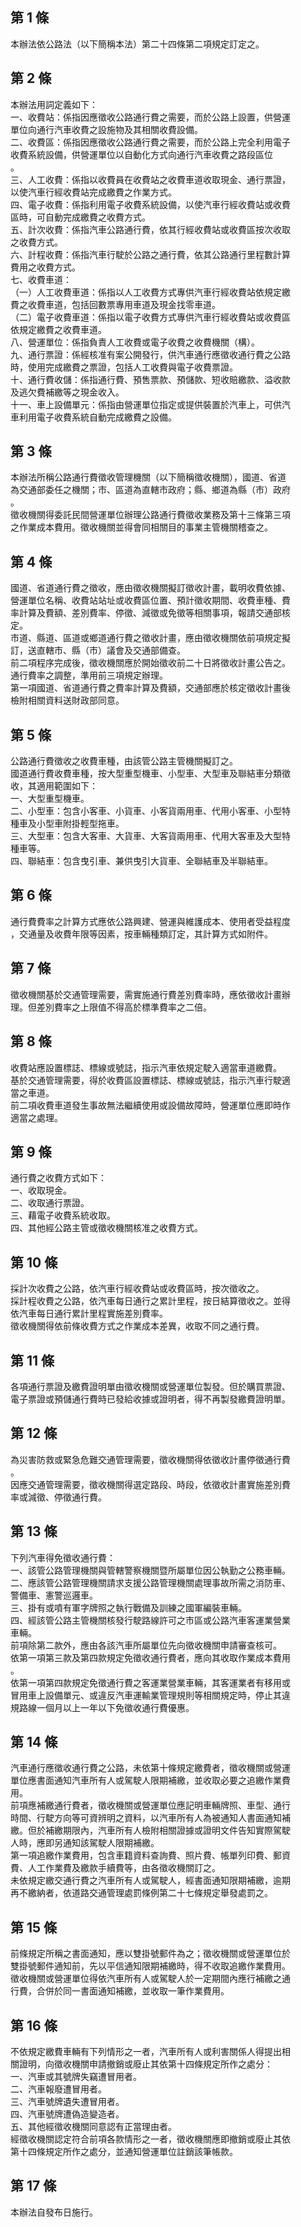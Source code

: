 第 1 條
-------
本辦法依公路法（以下簡稱本法）第二十四條第二項規定訂定之。

第 2 條
-------
本辦法用詞定義如下：  
一、收費站：係指因應徵收公路通行費之需要，而於公路上設置，供營運  
    單位向通行汽車收費之設施物及其相關收費設備。  
二、收費區：係指因應徵收公路通行費之需要，而於公路上完全利用電子  
    收費系統設備，供營運單位以自動化方式向通行汽車收費之路段區位  
    。  
三、人工收費：係指以收費員在收費站之收費車道收取現金、通行票證，  
    以使汽車行經收費站完成繳費之作業方式。  
四、電子收費：係指利用電子收費系統設備，以使汽車行經收費站或收費  
    區時，可自動完成繳費之收費方式。  
五、計次收費：係指汽車公路通行費，依其行經收費站或收費區按次收取  
    之收費方式。  
六、計程收費：係指汽車行駛於公路之通行費，依其公路通行里程數計算  
    費用之收費方式。  
七、收費車道：  
（一）人工收費車道：係指以人工收費方式專供汽車行經收費站依規定繳  
      費之收費車道，包括回數票專用車道及現金找零車道。  
（二）電子收費車道：係指以電子收費方式專供汽車行經收費站或收費區  
      依規定繳費之收費車道。  
八、營運單位：係指負責人工收費或電子收費之收費機關（構）。  
九、通行票證：係經核准有案公開發行，供汽車通行應徵收通行費之公路  
    時，使用完成繳費之票證，包括人工收費與電子收費票證。  
十、通行費收儲：係指通行費、預售票款、預儲款、短收賠繳款、溢收款  
    及逃欠費補繳等之現金收入。  
十一、車上設備單元：係指由營運單位指定或提供裝置於汽車上，可供汽  
      車利用電子收費系統自動完成繳費之設備。

第 3 條
-------
本辦法所稱公路通行費徵收管理機關（以下簡稱徵收機關），國道、省道  
為交通部委任之機關；市、區道為直轄市政府；縣、鄉道為縣（市）政府  
。  
徵收機關得委託民間營運單位辦理公路通行費徵收業務及第十三條第三項  
之作業成本費用。徵收機關並得會同相關目的事業主管機關稽查之。

第 4 條
-------
國道、省道通行費之徵收，應由徵收機關擬訂徵收計畫，載明收費依據、  
營運單位名稱、收費站站址或收費區位置、預計徵收期間、收費車種、費  
率計算及費額、差別費率、停徵、減徵或免徵等相關事項，報請交通部核  
定。  
市道、縣道、區道或鄉道通行費之徵收計畫，應由徵收機關依前項規定擬  
訂，送直轄市、縣（市）議會及交通部備查。  
前二項程序完成後，徵收機關應於開始徵收前二十日將徵收計畫公告之。  
通行費率之調整，準用前三項規定辦理。   
第一項國道、省道通行費之費率計算及費額，交通部應於核定徵收計畫後  
檢附相關資料送財政部同意。

第 5 條
-------
公路通行費徵收之收費車種，由該管公路主管機關擬訂之。  
國道通行費收費車種，按大型重型機車、小型車、大型車及聯結車分類徵  
收，其適用範圍如下：  
一、大型重型機車。  
二、小型車：包含小客車、小貨車、小客貨兩用車、代用小客車、小型特  
    種車及小型車附掛輕型拖車。  
三、大型車：包含大客車、大貨車、大客貨兩用車、代用大客車及大型特  
    種車等。  
四、聯結車：包含曳引車、兼供曳引大貨車、全聯結車及半聯結車。

第 6 條
-------
通行費費率之計算方式應依公路興建、營運與維護成本、使用者受益程度  
，交通量及收費年限等因素，按車輛種類訂定，其計算方式如附件。

第 7 條
-------
徵收機關基於交通管理需要，需實施通行費差別費率時，應依徵收計畫辦  
理。但差別費率之上限值不得高於標準費率之二倍。

第 8 條
-------
收費站應設置標誌、標線或號誌，指示汽車依規定駛入適當車道繳費。  
基於交通管理需要，得於收費區設置標誌、標線或號誌，指示汽車行駛適  
當之車道。  
前二項收費車道發生事故無法繼續使用或設備故障時，營運單位應即時作  
適當之處理。

第 9 條
-------
通行費之收費方式如下：  
一、收取現金。  
二、收取通行票證。  
三、藉電子收費系統收取。  
四、其他經公路主管或徵收機關核准之收費方式。

第 10 條
--------
採計次收費之公路，依汽車行經收費站或收費區時，按次徵收之。  
採計程收費之公路，依汽車每日通行之累計里程，按日結算徵收之。並得  
依汽車每日通行累計里程實施差別費率。  
徵收機關得依前條收費方式之作業成本差異，收取不同之通行費。

第 11 條
--------
各項通行票證及繳費證明單由徵收機關或營運單位製發。但於購買票證、  
電子票證或預儲通行費時已發給收據或證明者，得不再製發繳費證明單。

第 12 條
--------
為災害防救或緊急危難交通管理需要，徵收機關得依徵收計畫停徵通行費  
。  
因應交通管理需要，徵收機關得選定路段、時段，依徵收計畫實施差別費  
率或減徵、停徵通行費。

第 13 條
--------
下列汽車得免徵收通行費：  
一、該管公路管理機關與管轄警察機關暨所屬單位因公執勤之公務車輛。  
二、應該管公路管理機關請求支援公路管理機關處理事故所需之消防車、  
    警備車、憲警巡邏車。  
三、掛有或噴有軍字牌照之執行戰備及訓練之國軍編裝車輛。  
四、經該管公路主管機關核發行駛路線許可之市區或公路汽車客運業營業  
    車輛。  
前項除第二款外，應由各該汽車所屬單位先向徵收機關申請審查核可。  
依第一項第三款及第四款規定免徵收通行費者，應向其收取作業成本費用  
。  
依第一項第四款規定免徵通行費之客運業營業車輛，其客運業者有移用或  
冒用車上設備單元、或違反汽車運輸業管理規則等相關規定時，停止其違  
規路線一個月以上一年以下免徵收通行費優惠。

第 14 條
--------
汽車通行應徵收通行費之公路，未依第十條規定繳費者，徵收機關或營運  
單位應書面通知汽車所有人或駕駛人限期補繳，並收取必要之追繳作業費  
用。  
前項應補繳通行費者，徵收機關或營運單位應記明車輛牌照、車型、通行  
時間、行駛方向等可資辨明之資料，以汽車所有人為被通知人書面通知補  
繳。但於補繳期限內，汽車所有人檢附相關證據或證明文件告知實際駕駛  
人時，應即另通知該駕駛人限期補繳。  
第一項追繳作業費用，包含車籍資料查詢費、照片費、帳單列印費、郵資  
費、人工作業費及繳款手續費等，由各徵收機關訂之。  
未依規定繳交通行費之汽車所有人或駕駛人，經書面通知限期補繳，逾期  
再不繳納者，依道路交通管理處罰條例第二十七條規定舉發處罰之。

第 15 條
--------
前條規定所稱之書面通知，應以雙掛號郵件為之；徵收機關或營運單位於  
雙掛號郵件通知前，先以平信通知限期補繳時，得不收取追繳作業費用。  
徵收機關或營運單位得依汽車所有人或駕駛人於一定期間內應行補繳之通  
行費，合併於同一書面通知補繳，並收取一筆作業費用。

第 16 條
--------
不依規定繳費車輛有下列情形之一者，汽車所有人或利害關係人得提出相  
關證明，向徵收機關申請撤銷或廢止其依第十四條規定所作之處分：    
一、汽車或其號牌失竊遭冒用者。  
二、汽車報廢遭冒用者。  
三、汽車號牌遺失遭冒用者。  
四、汽車號牌遭偽造變造者。  
五、其他經徵收機關同意認有正當理由者。  
經徵收機關認定符合前項各款情形之一者，徵收機關應即撤銷或廢止其依  
第十四條規定所作之處分，並通知營運單位註銷該筆帳款。

第 17 條
--------
本辦法自發布日施行。

